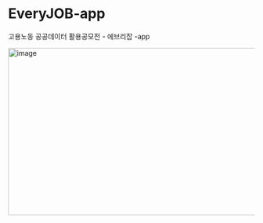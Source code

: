 # EveryJOB-app
고용노동 공공데이터 활용공모전 - 에브리잡 -app

<img width="582" height="341" alt="image" src="https://github.com/user-attachments/assets/a65f291d-8149-4f5e-a78a-2814a8e98512" />
